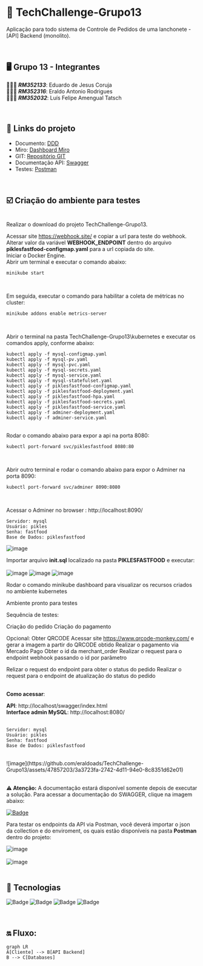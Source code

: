 # 🚀 TechChallenge-Grupo13
Aplicação para todo sistema de Controle de Pedidos de uma lanchonete - [API] Backend (monolito).

</br>

## 🖥️ Grupo 13 - Integrantes
🧑🏻‍💻 *<b>RM352133</b>*: Eduardo de Jesus Coruja </br>
🧑🏻‍💻 *<b>RM352316</b>*: Eraldo Antonio Rodrigues </br>
🧑🏻‍💻 *<b>RM352032</b>*: Luís Felipe Amengual Tatsch </br>

</br>

## 🔗 Links do projeto
- Documento: [DDD](https://1drv.ms/w/s!AntPAkrc0xN9q8kH5tUnZYZQgotMxQ?e=f4ur3f)
- Miro: [Dashboard Miro](https://miro.com/app/board/uXjVNVsDxDM=/?share_link_id=908610551369)
- GIT: [Repositório GIT](https://github.com/eraldoads/TechChallenge-Grupo13)
- Documentação API: [Swagger](http://localhost/swagger/index.html)
- Testes: [Postman](https://www.postman.com/martian-resonance-699333/workspace/grupo-13-tech-challenge-fase-i/collection/13215309-ff36e055-fccf-48db-9965-b76e4ace4e93?tab=overview)

</br>

## ☑️ Criação do ambiente para testes

</br>
Realizar o download do projeto TechChallenge-Grupo13.

Acessar site https://webhook.site/ e copiar a url para teste do webhook.
</br>
Alterar valor da variável <b>WEBHOOK_ENDPOINT</b> dentro do arquivo <b>piklesfastfood-configmap.yaml</b> para a url copiada do site.
</br>
Iniciar o Docker Engine.
</br>
Abrir um terminal e executar o comando abaixo:
</br>
```
minikube start
```
</br>

Em seguida, executar o comando para habilitar a coleta de métricas no cluster:
</br>
```
minikube addons enable metrics-server
```
</br>

Abrir o terminal na pasta TechChallenge-Grupo13\kubernetes e executar os comandos apply, conforme abaixo:
</br>

```
kubectl apply -f mysql-configmap.yaml
kubectl apply -f mysql-pv.yaml
kubectl apply -f mysql-pvc.yaml
kubectl apply -f mysql-secrets.yaml
kubectl apply -f mysql-service.yaml
kubectl apply -f mysql-statefulset.yaml
kubectl apply -f piklesfastfood-configmap.yaml
kubectl apply -f piklesfastfood-deployment.yaml
kubectl apply -f piklesfastfood-hpa.yaml
kubectl apply -f piklesfastfood-secrets.yaml
kubectl apply -f piklesfastfood-service.yaml
kubectl apply -f adminer-deployment.yaml
kubectl apply -f adminer-service.yaml
```
</br>
Rodar o comando abaixo para expor a api na porta 8080:

```
kubectl port-forward svc/piklesfastfood 8080:80
```
</br>

Abrir outro terminal e rodar o comando abaixo para expor o Adminer na porta 8090:
```
kubectl port-forward svc/adminer 8090:8080
```
</br>

Acessar o Adminer no browser :
http://localhost:8090/

```
Servidor: mysql
Usuário: pikles
Senha: fastfood
Base de Dados: piklesfastfood
```
![image](https://github.com/eraldoads/TechChallenge-Grupo13/assets/47857203/6351851a-262c-44b6-99c4-e196b43073d7)

Importar arquivo <b>init.sql</b> localizado na pasta <b>PIKLESFASTFOOD</b> e executar:
</br></br>
![image](https://github.com/eraldoads/TechChallenge-Grupo13/assets/47857203/4c950fcb-b38f-485d-8df6-8c18fc2ba748)
![image](https://github.com/eraldoads/TechChallenge-Grupo13/assets/47857203/d03e4e66-d90e-4455-8fc6-47bbea81282e)
![image](https://github.com/eraldoads/TechChallenge-Grupo13/assets/47857203/7e2d045b-5c0a-431c-863f-9925c08c4ffe)
</br>

Rodar o comando minikube dashboard para visualizar os recursos criados no ambiente kubernetes

Ambiente pronto para testes

Sequência de testes:

Criação do pedido
Criação do pagamento

Opcional:
Obter QRCODE
Acessar site https://www.qrcode-monkey.com/ e gerar a imagem a partir do QRCODE obtido
Realizar o pagamento via Mercado Pago
Obter o id da merchant_order
Realizar o request para o endpoint webhook passando o id por parâmetro

Relizar o request do endpoint para obter o status do pedido
Realizar o request para o endpoint de atualização do status do pedido

</br>
<b>Como acessar</b>:
</br>

<b>API</b>: http://localhost/swagger/index.html
</br>
<b>Interface admin MySQL</b>: http://localhost:8080/
</br>
</br>
```
Servidor: mysql
Usuário: pikles
Senha: fastfood
Base de Dados: piklesfastfood
```
</br>
![image](https://github.com/eraldoads/TechChallenge-Grupo13/assets/47857203/3a3723fa-2742-4d11-94e0-8c8351d62e01)
</br>
</br>

<b>⚠️ Atenção:</b> A documentação estará disponível somente depois de executar a solução. Para acessar a documentação do SWAGGER, clique na imagem abaixo:

[![Badge](https://img.shields.io/static/v1?label=swagger&message=Documentação&color=darkgreen&style=for-the-badge&logo=swagger)](https://www.postman.com/martian-resonance-699333/workspace/grupo-13-tech-challenge-fase-i/collection/13215309-ff36e055-fccf-48db-9965-b76e4ace4e93?tab=overview)

Para testar os endpoints da API via Postman, você deverá importar o json da collection e do enviroment, os quais estão disponíveis na pasta <b>Postman</b> dentro do projeto:

![image](https://github.com/eraldoads/TechChallenge-Grupo13/assets/47857203/69488ce6-4a61-4028-8c4a-ae9855e86eed)
</br>
</br>
![image](https://github.com/eraldoads/TechChallenge-Grupo13/assets/47857203/1f85cdac-dceb-4908-94f9-408e69d7dd4e)
</br>
</br>

## 🔗 Tecnologias

![Badge](https://img.shields.io/static/v1?label=.NET&message=framework&color=blue&style=for-the-badge&logo=.NET)
![Badge](https://img.shields.io/static/v1?label=csharp&message=linguagem&color=blue&style=for-the-badge&logo=Csharp)
![Badge](https://img.shields.io/static/v1?label=mysql&message=banco-de-dados&color=blue&style=for-the-badge&logo=mysql)
![Badge](https://img.shields.io/static/v1?label=docker&message=Plataforma&color=blue&style=for-the-badge&logo=docker)

</br>

## 🔛 Fluxo:

```mermaid
graph LR
A[Cliente] --> B[API Backend]
B --> C[Databases]
```
